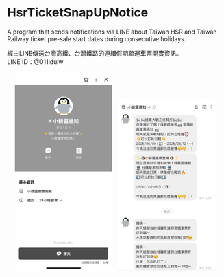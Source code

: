 # HsrTicketSnapUpNotice
A program that sends notifications via LINE about Taiwan HSR and Taiwan Railway ticket pre-sale start dates during consecutive holidays.

經由LINE傳送台灣高鐵、台灣鐵路的連續假期疏運車票開賣資訊。</br>
LINE ID：@011iduiw</br>
<div align="center">
  <img src="https://github.com/EishinCHEN/hsr_ticket_notifier/blob/64a8d52da5ca6a60c7a2a4a4e75032468c403765/images/line_bot.jpg" width="45%" style="margin-right: 10px;">
  <img src="https://github.com/EishinCHEN/hsr_ticket_notifier/blob/5ae11f759423fdca57130dd76d961122e95ec09e/images/messageInfo.jpg" width="45%">
</div>
